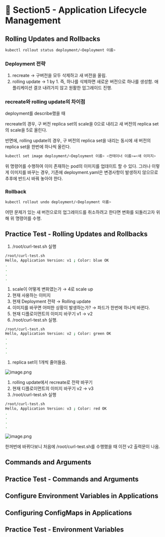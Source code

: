# 🍨 Section5 - Application Lifecycle Management

## Rolling Updates and Rollbacks


```bash
kubectl rollout status deployment/<Deployment 이름>
```


### Deployment 전략

1. recreate → 구버전을 모두 삭제하고 새 버전을 올림.
2. rolling update → 1 by 1. 즉, 하나를 삭제하면 새로운 버전으로 하나를 생성함. 애플리케이션 결코 내려가지 않고 원활한 업그레이드 진행.

### recreate와 rolling update의 차이점


deployment를 describe했을 때


recreate의 경우, 구 버전 replica set의 scale을 0으로 내리고 새 버전의  replica set의 scale을 5로 올린다.


반면에, rolling update의 경우, 구 버전의 replica set을 내리는 동시에 새 버전의 replica set을 한번에 하나씩 올린다.


```bash
kubectl set image deployment/<Deployment 이름> <컨테이너 이름>=<새 이미지>
```


위 명령어를 수행하여 이미 존재하는 pod의 이미지를 업데이트 할 수 있다. 그러나 이렇게 이미지를 바꾸는 경우, 기존에 deployment.yaml은 변경사항이 발생하지 않으므로 추후에 반드시 바꿔 놓아야 한다.


### Rollback


```bash
kubectl rollout undo deployment/<Deployment 이름>
```


어떤 문제가 있는 새 버전으로의 업그레이드를 취소하려고 한다면 변화를 되돌리고자 위해 위 명령어를 수행.


## Practice Test - Rolling Updates and Rollbacks

1. /root/curl-test.sh 실행

```bash
/root/curl-test.sh
Hello, Application Version: v1 ; Color: blue OK
.
.
.
.
```

1. scale이 어떻게 변화였는가 → 4로 scale up
2. 현재 사용하는 이미지
3. 현재 Deployment 전략 → Rolling update
4. 이미지를 바꾸면 어떠한 상황이 발생하는가? → 파드가 한번에 하나씩 바뀐다.
5. 현재 디플로이먼트의 이미지 바꾸기  v1 → v2
6. /root/curl-test.sh 실행.

```bash
/root/curl-test.sh
Hello, Application Version: v2 ; Color: green OK
.
.
.
.
```

1. replica set이 1개씩 줄어들음.

![image.png](https://prod-files-secure.s3.us-west-2.amazonaws.com/b2ea2032-00e9-4883-a13b-cb03cf5b2334/977ac0a0-6f7e-4aae-99ae-af3cd4e061cf/image.png?X-Amz-Algorithm=AWS4-HMAC-SHA256&X-Amz-Content-Sha256=UNSIGNED-PAYLOAD&X-Amz-Credential=ASIAZI2LB466VKACM5YK%2F20250218%2Fus-west-2%2Fs3%2Faws4_request&X-Amz-Date=20250218T081437Z&X-Amz-Expires=3600&X-Amz-Security-Token=IQoJb3JpZ2luX2VjEGAaCXVzLXdlc3QtMiJIMEYCIQDTH4i65esQsQ5NDjkpAx5LrVqYETqvJec9L7ruZokLYAIhAL5J%2BYzmnEqJ6UP961Vh7ZeAUMcmD8GHRGLjhgWILxofKogECIn%2F%2F%2F%2F%2F%2F%2F%2F%2F%2FwEQABoMNjM3NDIzMTgzODA1IgxADeUlApKSnluv5noq3APcopZL8hf7oIY1bQ5Qsa37A8llUz9FgjF5mw4sd5xEEBjujxiQyn4Yo0xdz2Zb9jaRL2rtm6LXRAXs%2Flz8%2F9Ry1Dtn7Chy7rW0KZ8bRmsc9%2B7%2BzOVftfjD4J9O%2BUyUANxLOxFUHkf9ARK5esdg%2BqAcPXojj2DPqLbSu7JPgZaMovgNruV6B%2BUWEqbCqYtht7sGsk5P3f044bqsRaEb4wru%2F8RxRH2cylWbw6iWogweVLBeRQCKL5%2F%2BlnWlIJ5NYlIjFdzhMDPI1VBik56Sj6VqRjxRZS6NxtLfuoKuGO%2BBYyCPX5QMX%2B7rAfNxK8wH9LbVDkWp%2FDcTBBLWnt8PexSoF2iTa8oayf8dzKAJ8lHNj9mM%2FxlojtkucbGzbcD7iMm9rzi682ljjbvRNrk1j%2FhM1yHmYKXtCAd%2BdypJc9BupASNOdJy9FnfOblE9AnY8sFm9cAKArWOeB0pusXWrVo%2Bf0MjZxtE1Edr5l%2BBq07gvOmhX5vFCFyJtj7hCpvUQA6LZ4MnY0Lqw2Qkt5KfAbAU6PXgFTq%2BK2unieGZgk1hahbMp9tyja63YVvBrKRZtHkxhs1e3gtmWqS2bdWkO90Y08y%2FcsUtkq570xd8b%2B0gcSjtH8J1lsmTfkgGQzDx%2FtC9BjqkAc%2F0%2BErS0p4fTQm01MdpYo85HAZ%2FaNGsWCk34rAQ1QAP%2BO%2B7FvKPBdvrgS3G6f5ddc1p3j5IJehYy8xa7hKia4zabT94lOViPOXUaK9SUdaS1A0rNTctLX1voLFCJ5%2BcpaJwAERYHsnj2sOaKQsKKGslpHO3wkTiPOQp4%2FhToYaOUdUaPzn734xYHyyFYHRgM1%2BECR7vk5RC2p7N1ihJR48m57az&X-Amz-Signature=9809b3c2d01c868a09373d9aa3c6adb97a4e62f0f599d781815e896e80b32144&X-Amz-SignedHeaders=host&x-id=GetObject)

1. rolling update에서 recreate로 전략 바꾸기
2. 현재 디플로이먼트의 이미지 바꾸기 v2 → v3
3. /root/curl-test.sh 실행

```bash
/root/curl-test.sh
Hello, Application Version: v3 ; Color: red OK
.
.
.
.
```


![image.png](https://prod-files-secure.s3.us-west-2.amazonaws.com/b2ea2032-00e9-4883-a13b-cb03cf5b2334/05c9a172-cfaa-4570-8937-288b1d07d12d/image.png?X-Amz-Algorithm=AWS4-HMAC-SHA256&X-Amz-Content-Sha256=UNSIGNED-PAYLOAD&X-Amz-Credential=ASIAZI2LB466VKACM5YK%2F20250218%2Fus-west-2%2Fs3%2Faws4_request&X-Amz-Date=20250218T081437Z&X-Amz-Expires=3600&X-Amz-Security-Token=IQoJb3JpZ2luX2VjEGAaCXVzLXdlc3QtMiJIMEYCIQDTH4i65esQsQ5NDjkpAx5LrVqYETqvJec9L7ruZokLYAIhAL5J%2BYzmnEqJ6UP961Vh7ZeAUMcmD8GHRGLjhgWILxofKogECIn%2F%2F%2F%2F%2F%2F%2F%2F%2F%2FwEQABoMNjM3NDIzMTgzODA1IgxADeUlApKSnluv5noq3APcopZL8hf7oIY1bQ5Qsa37A8llUz9FgjF5mw4sd5xEEBjujxiQyn4Yo0xdz2Zb9jaRL2rtm6LXRAXs%2Flz8%2F9Ry1Dtn7Chy7rW0KZ8bRmsc9%2B7%2BzOVftfjD4J9O%2BUyUANxLOxFUHkf9ARK5esdg%2BqAcPXojj2DPqLbSu7JPgZaMovgNruV6B%2BUWEqbCqYtht7sGsk5P3f044bqsRaEb4wru%2F8RxRH2cylWbw6iWogweVLBeRQCKL5%2F%2BlnWlIJ5NYlIjFdzhMDPI1VBik56Sj6VqRjxRZS6NxtLfuoKuGO%2BBYyCPX5QMX%2B7rAfNxK8wH9LbVDkWp%2FDcTBBLWnt8PexSoF2iTa8oayf8dzKAJ8lHNj9mM%2FxlojtkucbGzbcD7iMm9rzi682ljjbvRNrk1j%2FhM1yHmYKXtCAd%2BdypJc9BupASNOdJy9FnfOblE9AnY8sFm9cAKArWOeB0pusXWrVo%2Bf0MjZxtE1Edr5l%2BBq07gvOmhX5vFCFyJtj7hCpvUQA6LZ4MnY0Lqw2Qkt5KfAbAU6PXgFTq%2BK2unieGZgk1hahbMp9tyja63YVvBrKRZtHkxhs1e3gtmWqS2bdWkO90Y08y%2FcsUtkq570xd8b%2B0gcSjtH8J1lsmTfkgGQzDx%2FtC9BjqkAc%2F0%2BErS0p4fTQm01MdpYo85HAZ%2FaNGsWCk34rAQ1QAP%2BO%2B7FvKPBdvrgS3G6f5ddc1p3j5IJehYy8xa7hKia4zabT94lOViPOXUaK9SUdaS1A0rNTctLX1voLFCJ5%2BcpaJwAERYHsnj2sOaKQsKKGslpHO3wkTiPOQp4%2FhToYaOUdUaPzn734xYHyyFYHRgM1%2BECR7vk5RC2p7N1ihJR48m57az&X-Amz-Signature=93738020897dfb45d55b30c23fcbd578afaaa2146edfac98ac8a77f5d1f29301&X-Amz-SignedHeaders=host&x-id=GetObject)


한꺼번에 바뀌다보니 처음에 /root/curl-test.sh를 수행했을 때 이전 v2 출력문이 나옴.


## Commands and Arguments


## Practice Test - Commands and Arguments


## Configure Environment Variables in Applications


## Configuring ConfigMaps in Applications


## Practice Test - Environment Variables

